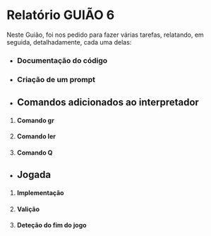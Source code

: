 # Relatório GUIÃO 6

Neste Guião, foi nos pedido para fazer várias tarefas, relatando, em seguida, detalhadamente, cada uma delas:

- ### Documentação do código

- ### Criação de um prompt

- ## Comandos adicionados ao interpretador

1. #### Comando gr
2. #### Comando ler
3. #### Comando Q

- ## Jogada

1. #### Implementação

2. #### Valição

3. #### Deteção do fim do jogo

